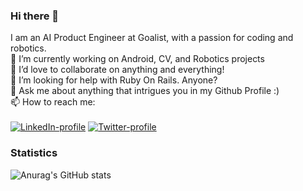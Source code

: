 ### Hi there 👋

I am an AI Product Engineer at Goalist, with a passion for coding and robotics.
<br>🔭 I’m currently working on Android, CV, and Robotics projects
<br>👯 I’d love to collaborate on anything and everything!
<br>🤔 I’m looking for help with Ruby On Rails. Anyone?
<br>💬 Ask me about anything that intrigues you in my Github Profile :)
<br>📫 How to reach me: <br><br>
[![LinkedIn-profile](https://img.shields.io/badge/LinkedIn-Atharva-blue.svg)](https://www.linkedin.com/in/atharva-hudlikar/)
[![Twitter-profile](https://img.shields.io/badge/Twitter-Atharva-9cf)](https://twitter.com/tall_engineer)

### Statistics
![Anurag's GitHub stats](https://github-readme-stats.vercel.app/api?username=Mastermind0100&show_icons=true&theme=radical)

<!--
**Mastermind0100/Mastermind0100** is a ✨ _special_ ✨ repository because its `README.md` (this file) appears on your GitHub profile.

Here are some ideas to get you started:

- 🔭 I’m currently working on ...
- 🌱 I’m currently learning ...
- 👯 I’m looking to collaborate on ...
- 🤔 I’m looking for help with ...
- 💬 Ask me about ...
- 📫 How to reach me: ...
- 😄 Pronouns: ...
- ⚡ Fun fact: ...
-->
